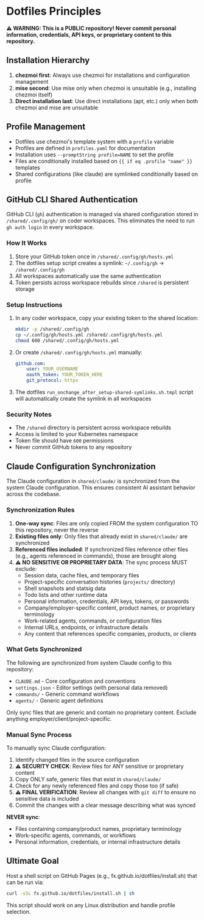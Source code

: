 # Dotfiles Principles

**⚠️ WARNING: This is a PUBLIC repository! Never commit personal information, credentials, API keys, or proprietary content to this repository.**

## Installation Hierarchy

1. **chezmoi first**: Always use chezmoi for installations and configuration management
2. **mise second**: Use mise only when chezmoi is unsuitable (e.g., installing chezmoi itself)
3. **Direct installation last**: Use direct installations (apt, etc.) only when both chezmoi and mise are unsuitable

## Profile Management

- Dotfiles use chezmoi's template system with a `profile` variable
- Profiles are defined in `profiles.yaml` for documentation
- Installation uses `--promptString profile=NAME` to set the profile
- Files are conditionally installed based on `{{ if eq .profile "name" }}` templates
- Shared configurations (like claude) are symlinked conditionally based on profile

## GitHub CLI Shared Authentication

GitHub CLI (`gh`) authentication is managed via shared configuration stored in `/shared/.config/gh/` on coder workspaces. This eliminates the need to run `gh auth login` in every workspace.

### How It Works

1. Store your GitHub token once in `/shared/.config/gh/hosts.yml`
2. The dotfiles setup script creates a symlink: `~/.config/gh` → `/shared/.config/gh`
3. All workspaces automatically use the same authentication
4. Token persists across workspace rebuilds since `/shared` is persistent storage

### Setup Instructions

1. In any coder workspace, copy your existing token to the shared location:
   ```bash
   mkdir -p /shared/.config/gh
   cp ~/.config/gh/hosts.yml /shared/.config/gh/hosts.yml
   chmod 600 /shared/.config/gh/hosts.yml
   ```

2. Or create `/shared/.config/gh/hosts.yml` manually:
   ```yaml
   github.com:
       user: YOUR_USERNAME
       oauth_token: YOUR_TOKEN_HERE
       git_protocol: https
   ```

3. The dotfiles `run_onchange_after_setup-shared-symlinks.sh.tmpl` script will automatically create the symlink in all workspaces

### Security Notes

- The `/shared` directory is persistent across workspace rebuilds
- Access is limited to your Kubernetes namespace
- Token file should have `600` permissions
- Never commit GitHub tokens to any repository

## Claude Configuration Synchronization

The Claude configuration in `shared/claude/` is synchronized from the system Claude configuration. This ensures consistent AI assistant behavior across the codebase.

### Synchronization Rules

1. **One-way sync**: Files are only copied FROM the system configuration TO this repository, never the reverse
2. **Existing files only**: Only files that already exist in `shared/claude/` are synchronized
3. **Referenced files included**: If synchronized files reference other files (e.g., agents referenced in commands), those are brought along
4. **⚠️ NO SENSITIVE OR PROPRIETARY DATA**: The sync process MUST exclude:
   - Session data, cache files, and temporary files
   - Project-specific conversation histories (`projects/` directory)
   - Shell snapshots and statsig data
   - Todo lists and other runtime data
   - Personal information, credentials, API keys, tokens, or passwords
   - Company/employer-specific content, product names, or proprietary terminology
   - Work-related agents, commands, or configuration files
   - Internal URLs, endpoints, or infrastructure details
   - Any content that references specific companies, products, or clients

### What Gets Synchronized

The following are synchronized from system Claude config to this repository:
- `CLAUDE.md` - Core configuration and conventions
- `settings.json` - Editor settings (with personal data removed)
- `commands/` - Generic command workflows
- `agents/` - Generic agent definitions

Only sync files that are generic and contain no proprietary content. Exclude anything employer/client/project-specific.

### Manual Sync Process

To manually sync Claude configuration:
1. Identify changed files in the source configuration
2. **⚠️ SECURITY CHECK**: Review files for ANY sensitive or proprietary content
3. Copy ONLY safe, generic files that exist in `shared/claude/`
4. Check for any newly referenced files and copy those too (if safe)
5. **⚠️ FINAL VERIFICATION**: Review all changes with `git diff` to ensure no sensitive data is included
6. Commit the changes with a clear message describing what was synced

**NEVER sync**:
- Files containing company/product names, proprietary terminology
- Work-specific agents, commands, or workflows
- Personal information, credentials, or internal infrastructure details

## Ultimate Goal

Host a shell script on GitHub Pages (e.g., fx.github.io/dotfiles/install.sh) that can be run via:
```bash
curl -sSL fx.github.io/dotfiles/install.sh | sh
```

This script should work on any Linux distribution and handle profile selection.